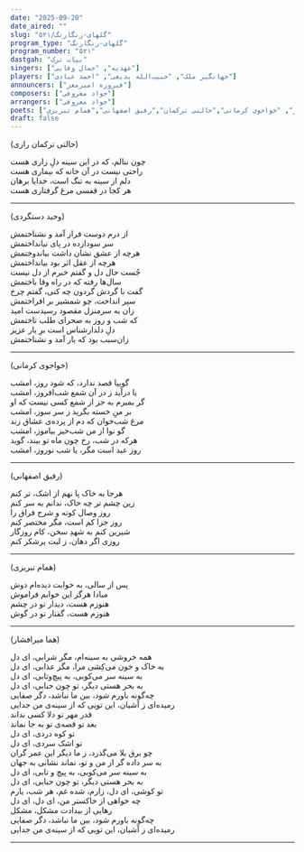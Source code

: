 ```yaml
---
date: "2025-09-20"
date_aired: ""
slug: "گلهای-رنگارنگ/۵۲۱"
program_type: "گلهای-رنگارنگ"
program_number: "۵۲۱"
dastgah: "بیات ترک"
singers: ["عهدیه", "جمال وفایی"]
players: ["جهانگیر ملک", "حبیب‌الله بدیعی", "احمد عبادی"]
announcers: ["فیروزه امیرمعز"]
composers: ["جواد معروفی"]
arrangers: ["جواد معروفی"]
poets: ["وحید دستگردی", "هما میرافشار", "خواجوی کرمانی","حالتی ترکمان","رفیق اصفهانی","همام تبریزی"]
draft: false
---
```


(حالتی ترکمان رازی)

چون ننالم، که در این سینه دلِ زاری هست  
راحتی نیست در آن خانه که بیماری هست  
دلم از سینه به تنگ است، خدایا برهان  
هر کجا در قفسی مرغ گرفتاری هست

---

(وحید دستگردی)

از درم دوست فراز آمد و نشناختمش  
سر سودازده در پای نیانداختمش  
هرچه از عشق نشان داشت بیاندوختمش  
هرچه از عقل اثر بود بیانداختمش  
جُست حال دل و گفتم خبرم از دل نیست  
سال‌ها رفته که در راه وفا باختمش  
گفت با گردش گردون چه کنی، گفتم چرخ  
سپر انداخت، چو شمشیر بر افراختمش  
زان به سرمنزل مقصود رسیدست امید  
که شب و روز به صحرای طلب تاختمش  
دلِ دلدارشناس است برِ یار عزیز  
زان‌سبب بود که یار آمد و نشناختمش

---

(خواجوی کرمانی)

گوییا قصد ندارد، که شود روز، امشب  
یا درآید ز در آن شمع شب‌افروز، امشب  
گر بمیرم به جز از شمع کسی نیست که او  
بر منِ خسته بگرید ز سر سوز، امشب  
مرغ شب‌خوان که دم از پرده‌ی عشاق زند  
گو نوا از من شب‌خیز بیاموز، امشب  
هرکه در شب، رخ چون ماه تو بیند، گوید  
روز عید است مگر، یا شب نوروز، امشب

---

(رفیق اصفهانی)

هرجا به خاک پا نهم از اشک، تر کنم  
زین چشم تر چه خاک، ندانم به سر کنم  
روز وصال کوته و شرح فراق را  
روز جزا کم است، مگر مختصر کنم  
شیرین کنم به شهدِ سخن، کام روزگار  
روزی اگر دهان، ز لبت پرشکر کنم

---

(همام تبریزی)

پس از سالی، به خوابت دیده‌ام دوش  
مبادا هرگز این خوابم فراموش  
هنوزم هست، دیدار تو در چشم  
هنوزم هست، گفتار تو در گوش

---

(هما میرافشار)

همه خروشی به سینه‌ام، مگر شرابی، ای دل  
به خاک و خون می‌کِشی مرا، مگر عذابی، ای دل  
به سینه سر می‌کوبی، به پیچ‌وتابی، ای دل  
به بحر هستی دیگر، تو چون حبابی، ای دل  
چه‌گونه باورم شود، بین ما نباشد، دگر صفایی  
رمیده‌ای ز آشیان، این تویی که از سینه‌ی من جدایی  
قدر مهر تو دلا کسی نداند  
بعد تو قصه‌ی تو به جا نماند  
تو کوه دردی، ای دل  
تو اشک سردی، ای دل  
چو برق بلا می‌گذرد، ز ما دیگر این عمر گران  
به سر ‌داده گر ‌از من و تو، نماند نشانی به جهان  
به سینه سر می‌کوبی، به پیچ و تابی، ای دل  
به بحر هستی دیگر، تو چون حبابی، ای دل  
تو کوشی، ای دل، زارم، شده غم، هر شب، یارم  
چه خواهی از خاکستر من، ای دل، ای دل  
رهایی از بیدادت مشکل، مشکل  
چه‌گونه باورم شود، بین ما نباشد، دگر صفایی  
رمیده‌ای ز آشیان، این تویی که از سینه‌ی من جدایی

---
